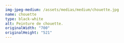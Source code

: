 ```yaml
---
img-jpeg-medium: /assets/medias/medium/chouette.jpg
name: chouette
type: black-white
alt: Peinture de chouette.
originalWidth: "700"
originalHeight: "521"
---
```

